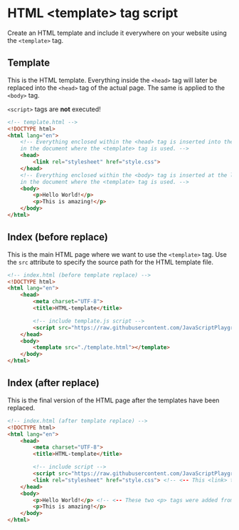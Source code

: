 # HTML \<template\> tag script

Create an HTML template and include it everywhere on your website using the `<template>` tag.

## Template

This is the HTML template. Everything inside the `<head>` tag will later be replaced into the `<head>` tag of the actual page. The same is applied to the `<body>` tag.

`<script>` tags are **not** executed!

```html
<!-- template.html -->
<!DOCTYPE html>
<html lang="en">
    <!-- Everything enclosed within the <head> tag is inserted into the <head> tag,
    in the document where the <template> tag is used. -->
    <head>
        <link rel="stylesheet" href="style.css">
    </head>
    <!-- Everything enclosed within the <body> tag is inserted at the location,
    in the document where the <template> tag is used. -->
    <body>
        <p>Hello World!</p>
        <p>This is amazing!</p>
    </body>
</html>
```

## Index (before replace)

This is the main HTML page where we want to use the `<template>` tag. Use the `src` attribute to specify the source path for the HTML template file.

```html
<!-- index.html (before template replace) -->
<!DOCTYPE html>
<html lang="en">
    <head>
        <meta charset="UTF-8">
        <title>HTML-template</title>

        <!-- include template.js script -->
        <script src="https://raw.githubusercontent.com/JavaScriptPlayground/html-template-tag/main/template.js" type="module" defer></script>
    </head>
    <body>
        <template src="./template.html"></template>
    </body>
</html>
```

## Index (after replace)

This is the final version of the HTML page after the templates have been replaced.

```html
<!-- index.html (after template replace) -->
<!DOCTYPE html>
<html lang="en">
    <head>
        <meta charset="UTF-8">
        <title>HTML-template</title>

        <!-- include script -->
        <script src="https://raw.githubusercontent.com/JavaScriptPlayground/html-template-tag/main/template.js" type="module" defer></script>
        <link rel="stylesheet" href="style.css"> <!-- <-- This <link> tag was added from the template <head> tag -->
    </head>
    <body>
        <p>Hello World!</p> <!-- <-- These two <p> tags were added from the template <body> tag -->
        <p>This is amazing!</p>
    </body>
</html>
```
